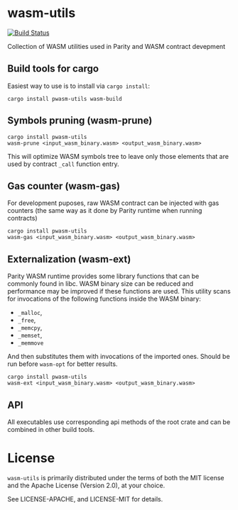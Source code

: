 # wasm-utils

[![Build Status](https://travis-ci.org/paritytech/wasm-utils.svg?branch=master)](https://travis-ci.org/paritytech/wasm-utils)

Collection of WASM utilities used in Parity and WASM contract devepment

## Build tools for cargo

Easiest way to use is to install via `cargo install`:

```
cargo install pwasm-utils wasm-build
```

## Symbols pruning (wasm-prune)

```
cargo install pwasm-utils
wasm-prune <input_wasm_binary.wasm> <output_wasm_binary.wasm>
```

This will optimize WASM symbols tree to leave only those elements that are used by contract `_call` function entry.

## Gas counter (wasm-gas)

For development puposes, raw WASM contract can be injected with gas counters (the same way as it done by Parity runtime when running contracts)

```
cargo install pwasm-utils
wasm-gas <input_wasm_binary.wasm> <output_wasm_binary.wasm>
```

## Externalization (wasm-ext)

Parity WASM runtime provides some library functions that can be commonly found in libc. WASM binary size can be reduced and performance may be improved if these functions are used. This utility scans for invocations of the following functions inside the WASM binary:
- `_malloc`,
- `_free`,
- `_memcpy`,
- `_memset`,
- `_memmove`

And then substitutes them with invocations of the imported ones. Should be run before `wasm-opt` for better results.

```
cargo install pwasm-utils
wasm-ext <input_wasm_binary.wasm> <output_wasm_binary.wasm>
```

## API

All executables use corresponding api methods of the root crate and can be combined in other build tools.

# License

`wasm-utils` is primarily distributed under the terms of both the MIT
license and the Apache License (Version 2.0), at your choice.

See LICENSE-APACHE, and LICENSE-MIT for details.
